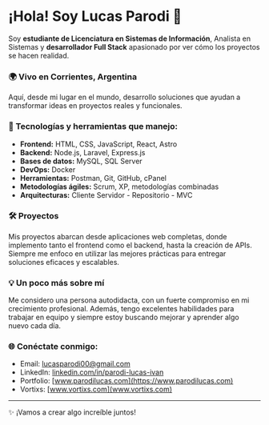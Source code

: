 # ¡Hola! Soy Lucas Parodi 👋

Soy **estudiante de Licenciatura en Sistemas de Información**, Analista en Sistemas y **desarrollador Full Stack** apasionado por ver cómo los proyectos se hacen realidad. 

### 🌍 Vivo en Corrientes, Argentina
Aquí, desde mi lugar en el mundo, desarrollo soluciones que ayudan a transformar ideas en proyectos reales y funcionales.

### 🚀 Tecnologías y herramientas que manejo:
- **Frontend:** HTML, CSS, JavaScript, React, Astro
- **Backend:** Node.js, Laravel, Express.js
- **Bases de datos:** MySQL, SQL Server
- **DevOps:** Docker
- **Herramientas:** Postman, Git, GitHub, cPanel
- **Metodologías ágiles:** Scrum, XP, metodologías combinadas
- **Arquitecturas:** Cliente Servidor - Repositorio - MVC

### 🛠️ Proyectos
Mis proyectos abarcan desde aplicaciones web completas, donde implemento tanto el frontend como el backend, hasta la creación de APIs. Siempre me enfoco en utilizar las mejores prácticas para entregar soluciones eficaces y escalables.

### 💡 Un poco más sobre mí
Me considero una persona autodidacta, con un fuerte compromiso en mi crecimiento profesional. Además, tengo excelentes habilidades para trabajar en equipo y siempre estoy buscando mejorar y aprender algo nuevo cada día.

### 🌐 Conéctate conmigo:
- Email: [lucasparodi00@gmail.com](mailto:lucasparodi00@gmail.com)
- LinkedIn: [linkedin.com/in/parodi-lucas-ivan](https://www.linkedin.com/in/parodi-lucas-ivan/)
- Portfolio: [www.parodilucas.com](https://www.parodilucas.com)
- Vortixs: [www.vortixs.com](www.vortixs.com)
---

✨ ¡Vamos a crear algo increíble juntos!
